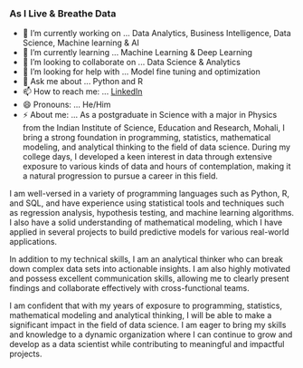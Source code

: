 ### As I Live & Breathe Data



- 🔭 I’m currently working on ... Data Analytics, Business Intelligence, Data Science, Machine learning & AI
- 🌱 I’m currently learning ... Machine Learning & Deep Learning
- 👯 I’m looking to collaborate on ... Data Science & Analytics 
- 🤔 I’m looking for help with ... Model fine tuning and optimization
- 💬 Ask me about ... Python and R
- 📫 How to reach me: ... [LinkedIn](https://www.linkedin.com/in/vishnu-k-p-b77aab201/)
- 😄 Pronouns: ... He/Him
- ⚡ About me: ... 
As a postgraduate in Science with a major in Physics from the Indian Institute of Science, Education and Research, Mohali, I bring a strong foundation in programming, statistics, mathematical modeling, and analytical thinking to the field of data science. During my college days, I developed a keen interest in data through extensive exposure to various kinds of data and hours of contemplation, making it a natural progression to pursue a career in this field.

I am well-versed in a variety of programming languages such as Python, R, and SQL, and have experience using statistical tools and techniques such as regression analysis, hypothesis testing, and machine learning algorithms. I also have a solid understanding of mathematical modeling, which I have applied in several projects to build predictive models for various real-world applications.

In addition to my technical skills, I am an analytical thinker who can break down complex data sets into actionable insights. I am also highly motivated and possess excellent communication skills, allowing me to clearly present findings and collaborate effectively with cross-functional teams.

I am confident that with my years of exposure to programming, statistics, mathematical modeling and analytical thinking, I will be able to make a significant impact in the field of data science. I am eager to bring my skills and knowledge to a dynamic organization where I can continue to grow and develop as a data scientist while contributing to meaningful and impactful projects.
